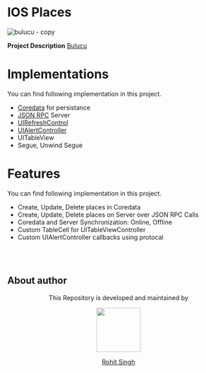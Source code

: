 # IOS Places

![bulucu - copy](https://user-images.githubusercontent.com/11274840/36945185-48e676a6-1f5f-11e8-9031-aa6dbe91ba8d.jpg)

**Project Description**  [Bulucu][1]


# Implementations
You can find following implementation in this project.

 - [Coredata][1] for persistance
 - [JSON RPC][2] Server
 - [UIRefreshControl][3]
 - [UIAlertController][4]
 - UITableView
 - Segue, Unwind Segue 
 
 [1]: https://developer.apple.com/documentation/coredata
  [2]: https://www.jsonrpc.org/specification
  [3]: https://developer.apple.com/documentation/uikit/uirefreshcontrol
  [4]: https://developer.apple.com/documentation/uikit/uialertcontroller

 
 # Features
You can find following implementation in this project.

 - Create, Update, Delete places in Coredata
 - Create, Update, Delete places on Server over JSON RPC Calls
 - Coredata and Server Synchronization: Online, Offline 
 - Custom TableCell for UITableViewController
 - Custom UIAlertController callbacks using protocal
 
 </br></br>
## About author
<p align="center">This Repository is developed and maintained by </p>
<p align="center">
  <a href="https://stackoverflow.com/users/4700156/rohit-singh?tab=profile"><img width="100" height="100" src="https://user-images.githubusercontent.com/11274840/30627155-38952a30-9dec-11e7-9072-a00d9a86bdb8.gif">
</p></a>
<a href="https://stackoverflow.com/users/4700156/rohit-singh?tab=profile">
<p align="center">
  Rohit Singh
</p>
</a>
